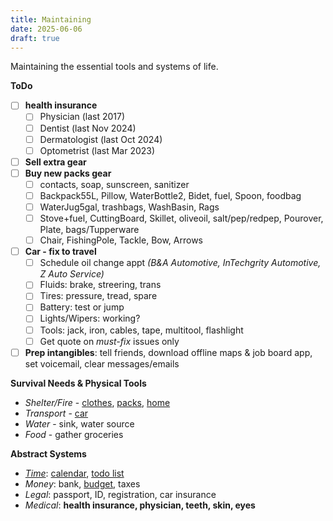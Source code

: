 ```yaml
---
title: Maintaining
date: 2025-06-06
draft: true
---
```

Maintaining the essential tools and systems of life.

**ToDo**
- [ ] **health insurance**
	- [ ] Physician (last 2017)
	- [ ] Dentist (last Nov 2024)
	- [ ] Dermatologist (last Oct 2024)
	- [ ] Optometrist (last Mar 2023)
- [ ] **Sell extra gear**
- [ ] **Buy new packs gear**
	- [ ] contacts, soap, sunscreen, sanitizer
	- [ ] Backpack55L, Pillow, WaterBottle2, Bidet, fuel, Spoon, foodbag
	- [ ] WaterJug5gal, trashbags, WashBasin, Rags
	- [ ] Stove+fuel, CuttingBoard, Skillet, oliveoil, salt/pep/redpep, Pourover, Plate, bags/Tupperware
	- [ ] Chair, FishingPole, Tackle, Bow, Arrows
- [ ] **Car - fix to travel**
	- [ ] Schedule oil change appt *(B&A Automotive, InTechgrity Automotive, Z Auto Service)*
	- [ ] Fluids: brake, streering, trans
	- [ ] Tires: pressure, tread, spare
	- [ ] Battery: test or jump
	- [ ] Lights/Wipers: working?
	- [ ] Tools: jack, iron, cables, tape, multitool, flashlight
	- [ ] Get quote on *must-fix* issues only
- [ ] **Prep intangibles**: tell friends, download offline maps & job board app, set voicemail, clear messages/emails

**Survival Needs & Physical Tools**
- *Shelter/Fire* - [clothes](/clothes), [packs](/packs), [home](/home)
- *Transport* - [car](/car)
- *Water* - sink, water source
- *Food* - gather groceries

**Abstract Systems**
- *[Time](/time)*: [calendar](/https://calendar.google.com), [todo list](https://tasks.google.com) 
- *Money*: bank, [budget](/budget), taxes
- *Legal*: passport, ID, registration, car insurance
- *Medical*: **health insurance, physician, teeth, skin, eyes**
